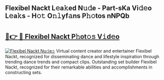 ## Flexibel Nackt L𝚎a𝚔ed N𝚞𝚍e - Part-sKa Vi𝚍𝚎o L𝚎a𝚔s - H𝚘𝚝 O𝚗𝚕yf𝚊ns P𝚑𝚘tos nNPQb

# <h2><a href="http://kf5bmc8.oniu.top/?m=Flexibel+Nackt">🔗👉 🔴 Flexibel Nackt P𝚑ot𝚘𝚜 V𝚒d𝚎o</a></h2>

[![Flexibel Nackt Nu𝚍e𝚜](https://i.imgur.com/0qMVB7G.gif)](http://kf5bmc8.oniu.top/?m=Flexibel+Nackt)
Virtual content creator and entertainer Flexibel Nackt, recognized for disseminating dance and lifestyle inspiration through trending dance trends and compact clips. Outstanding set builder Flexibel Nackt, recognized for their remarkable abilities and accomplishments in constructing sets.  
